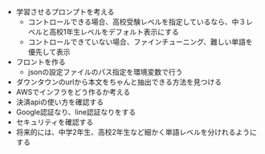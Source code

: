 - 学習させるプロンプトを考える
  - コントロールできる場合、高校受験レベルを指定しているなら、中３レベルと高校1年生レベルをデフォルト表示にする
  - コントロールできていない場合、ファインチューニング、難しい単語を優先して表示
- フロントを作る
  - jsonの設定ファイルのパス指定を環境変数で行う
- ダウンタウンのurlから本文をちゃんと抽出できる方法を見つける
- AWSでインフラをどう作るか考える
- 決済apiの使い方を確認する
- Google認証なり、line認証なりをする
- セキュリティを確認する
- 将来的には、中学2年生、高校2年生など細かく単語レベルを分けれるようにする